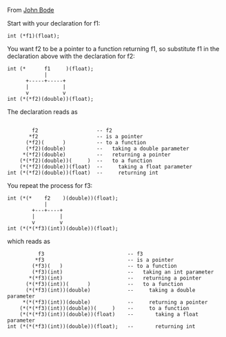 From 
[John Bode](https://stackoverflow.com/a/10759352)

Start with your declaration for f1:
```
int (*f1)(float);
```
You want f2 to be a pointer to a function returning f1, so substitute f1 in the declaration above with the declaration for f2:
```
int (*      f1     )(float);
            |
      +-----+-----+
      |           |
      v           v
int (*(*f2)(double))(float);
```
The declaration reads as
```

        f2                   -- f2
       *f2                   -- is a pointer
      (*f2)(      )          -- to a function
      (*f2)(double)          --   taking a double parameter
     *(*f2)(double)          --   returning a pointer
    (*(*f2)(double))(     )  --   to a function
    (*(*f2)(double))(float)  --     taking a float parameter
int (*(*f2)(double))(float)  --     returning int
```
You repeat the process for f3:
```
int (*(*    f2    )(double))(float);
            |
        +---+----+
        |        |
        v        v
int (*(*(*f3)(int))(double))(float);
```
which reads as
```
          f3                           -- f3
         *f3                           -- is a pointer
        (*f3)(   )                     -- to a function
        (*f3)(int)                     --   taking an int parameter
       *(*f3)(int)                     --   returning a pointer
      (*(*f3)(int))(      )            --   to a function
      (*(*f3)(int))(double)            --     taking a double parameter
     *(*(*f3)(int))(double)            --     returning a pointer
    (*(*(*f3)(int))(double))(     )    --     to a function
    (*(*(*f3)(int))(double))(float)    --       taking a float parameter
int (*(*(*f3)(int))(double))(float);   --       returning int
```
